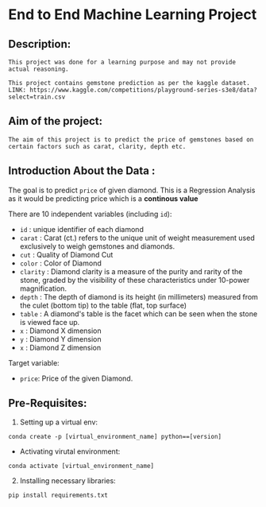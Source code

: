 # End to End Machine Learning Project
## Description:

    This project was done for a learning purpose and may not provide actual reasoning.

    This project contains gemstone prediction as per the kaggle dataset.
    LINK: https://www.kaggle.com/competitions/playground-series-s3e8/data?select=train.csv

## Aim of the project:
    The aim of this project is to predict the price of gemstones based on certain factors such as carat, clarity, depth etc.

## Introduction About the Data :

The goal is to predict `price` of given diamond.
This is a Regression Analysis as it would be predicting price which is a **continous value**

There are 10 independent variables (including `id`):

* `id` : unique identifier of each diamond
* `carat` : Carat (ct.) refers to the unique unit of weight measurement used exclusively to weigh gemstones and diamonds.
* `cut` : Quality of Diamond Cut
* `color` : Color of Diamond
* `clarity` : Diamond clarity is a measure of the purity and rarity of the stone, graded by the visibility of these characteristics under 10-power magnification.
* `depth` : The depth of diamond is its height (in millimeters) measured from the culet (bottom tip) to the table (flat, top surface)
* `table` : A diamond's table is the facet which can be seen when the stone is viewed face up.
* `x` : Diamond X dimension
* `y` : Diamond Y dimension
* `x` : Diamond Z dimension

Target variable:
* `price`: Price of the given Diamond.

## Pre-Requisites:
1. Setting up a virtual env:
```
conda create -p [virtual_environment_name] python==[version]
```
- Activating virutal environment:
```
conda activate [virtual_environment_name]
```
2. Installing necessary libraries:
```
pip install requirements.txt
```
